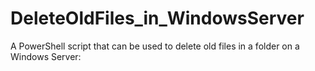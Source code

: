 # DeleteOldFiles_in_WindowsServer
A PowerShell script that can be used to delete old files in a folder on a Windows Server:
